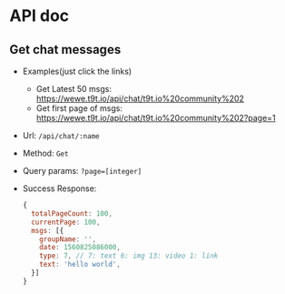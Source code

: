 # API doc

## Get chat messages

- Examples(just click the links)
  - Get Latest 50 msgs: https://wewe.t9t.io/api/chat/t9t.io%20community%202
  - Get first page of msgs: https://wewe.t9t.io/api/chat/t9t.io%20community%202?page=1

- Url: `/api/chat/:name`
- Method: `Get`
- Query params: `?page=[integer]`
- Success Response:
  ```javascript
  {
    totalPageCount: 100,
    currentPage: 100,
    msgs: [{
      groupName: '',
      date: 1560825086000,
      type: 7, // 7: text 6: img 13: video 1: link
      text: 'hello world',
    }]
  }
  ```

